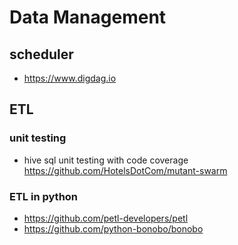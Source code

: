 # Data Management

## scheduler
- https://www.digdag.io


## ETL

### unit testing
- hive sql unit testing with code coverage https://github.com/HotelsDotCom/mutant-swarm

### ETL in python
- https://github.com/petl-developers/petl
- https://github.com/python-bonobo/bonobo
